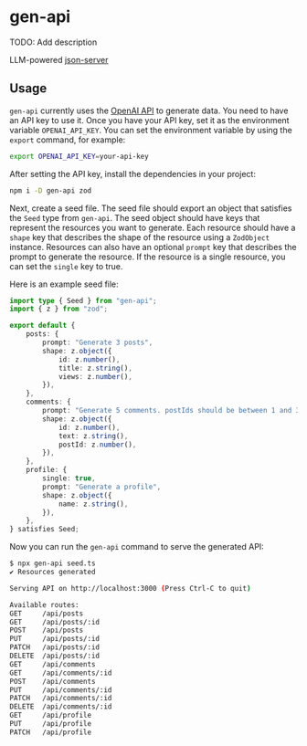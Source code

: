 # gen-api

TODO: Add description

LLM-powered [json-server](https://github.com/typicode/json-server)

## Usage

`gen-api` currently uses the [OpenAI API](https://openai.com/api/) to generate data. You need to have an API key to use it. Once you have your API key, set it as the environment variable `OPENAI_API_KEY`. You can set the environment variable by using the `export` command, for example:

```sh
export OPENAI_API_KEY=your-api-key
```

After setting the API key, install the dependencies in your project:

```sh
npm i -D gen-api zod
```

Next, create a seed file. The seed file should export an object that satisfies the `Seed` type from `gen-api`. The seed object should have keys that represent the resources you want to generate. Each resource should have a `shape` key that describes the shape of the resource using a `ZodObject` instance. Resources can also have an optional `prompt` key that describes the prompt to generate the resource. If the resource is a single resource, you can set the `single` key to true.

Here is an example seed file:

```ts
import type { Seed } from "gen-api";
import { z } from "zod";

export default {
	posts: {
		prompt: "Generate 3 posts",
		shape: z.object({
			id: z.number(),
			title: z.string(),
			views: z.number(),
		}),
	},
	comments: {
		prompt: "Generate 5 comments. postIds should be between 1 and 3",
		shape: z.object({
			id: z.number(),
			text: z.string(),
			postId: z.number(),
		}),
	},
	profile: {
		single: true,
		prompt: "Generate a profile",
		shape: z.object({
			name: z.string(),
		}),
	},
} satisfies Seed;
```

Now you can run the `gen-api` command to serve the generated API:

```sh
$ npx gen-api seed.ts
✔ Resources generated

Serving API on http://localhost:3000 (Press Ctrl-C to quit)

Available routes:
GET     /api/posts
GET     /api/posts/:id
POST    /api/posts
PUT     /api/posts/:id
PATCH   /api/posts/:id
DELETE  /api/posts/:id
GET     /api/comments
GET     /api/comments/:id
POST    /api/comments
PUT     /api/comments/:id
PATCH   /api/comments/:id
DELETE  /api/comments/:id
GET     /api/profile
PUT     /api/profile
PATCH   /api/profile
```
